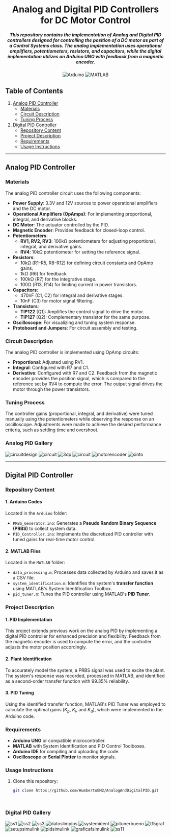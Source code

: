 <div align="center">

# Analog and Digital PID Controllers for DC Motor Control

##### This repository contains the implementation of **Analog** and **Digital** PID controllers designed for controlling the position of a DC motor as part of a **Control Systems** class. The analog implementation uses operational amplifiers, potentiometers, resistors, and capacitors, while the digital implementation utilizes an **Arduino UNO** with feedback from a magnetic encoder.

![Arduino](https://img.shields.io/badge/-Arduino-00979D?style=for-the-badge&logo=Arduino&logoColor=white)
![MATLAB](https://img.shields.io/badge/MATLAB-red?style=for-the-badge&logo=mathworks)

</div>





## Table of Contents
1. [Analog PID Controller](#analog-pid-controller)
   - [Materials](#materials)
   - [Circuit Description](#circuit-description)
   - [Tuning Process](#tuning-process)
2. [Digital PID Controller](#digital-pid-controller)
   - [Repository Content](#repository-content)
   - [Project Description](#project-description)
   - [Requirements](#requirements)
   - [Usage Instructions](#usage-instructions)

---

## Analog PID Controller

### Materials
The analog PID controller circuit uses the following components:
- **Power Supply**: 3.3V and 12V sources to power operational amplifiers and the DC motor.
- **Operational Amplifiers (OpAmps)**: For implementing proportional, integral, and derivative blocks.
- **DC Motor**: The actuator controlled by the PID.
- **Magnetic Encoder**: Provides feedback for closed-loop control.
- **Potentiometers**:
  - **RV1, RV2, RV3**: 100kΩ potentiometers for adjusting proportional, integral, and derivative gains.
  - **RV4**: 10kΩ potentiometer for setting the reference signal.
- **Resistors**:
  - 10kΩ (R1–R5, R8–R12) for defining circuit constants and OpAmp gains.
  - 1kΩ (R6) for feedback.
  - 100kΩ (R7) for the integrative stage.
  - 100Ω (R13, R14) for limiting current in power transistors.
- **Capacitors**:
  - 470nF (C1, C2) for integral and derivative stages.
  - 10nF (C3) for motor signal filtering.
- **Transistors**:
  - **TIP122** (Q1): Amplifies the control signal to drive the motor.
  - **TIP127** (Q2): Complementary transistor for the same purpose.
- **Oscilloscope**: For visualizing and tuning system response.
- **Protoboard and Jumpers**: For circuit assembly and testing.

### Circuit Description
The analog PID controller is implemented using OpAmp circuits:
- **Proportional**: Adjusted using RV1.
- **Integral**: Configured with R7 and C1.
- **Derivative**: Configured with R7 and C2.
Feedback from the magnetic encoder provides the position signal, which is compared to the reference set by RV4 to compute the error. The output signal drives the motor through the power transistors.

### Tuning Process
The controller gains (proportional, integral, and derivative) were tuned manually using the potentiometers while observing the response on an oscilloscope. Adjustments were made to achieve the desired performance criteria, such as settling time and overshoot.


### Analog PID Gallery

![circuitdesign](AGallery/circuitdesign.png)
![circuit](AGallery/circuit.png)
![3dp](AGallery/3dp.png)
![circuit](AGallery/circuit.png)
![motorencoder](AGallery/motor-encoder.png)
![sinto](AGallery/sinto.png)


---

## Digital PID Controller

### Repository Content

#### 1. **Arduino Codes**
Located in the `Arduino` folder:
- `PRBS_Generator.ino`: Generates a **Pseudo Random Binary Sequence (PRBS)** to collect system data.
- `PID_Controller.ino`: Implements the discretized PID controller with tuned gains for real-time motor control.

#### 2. **MATLAB Files**
Located in the `MATLAB` folder:
- `data_processing.m`: Processes data collected by Arduino and saves it as a CSV file.
- `system_identification.m`: Identifies the system's **transfer function** using MATLAB's System Identification Toolbox.
- `pid_tuner.m`: Tunes the PID controller using MATLAB's **PID Tuner**.

### Project Description

#### 1. **PID Implementation**
This project extends previous work on the analog PID by implementing a digital PID controller for enhanced precision and flexibility. Feedback from the magnetic encoder is used to compute the error, and the controller adjusts the motor position accordingly.

#### 2. **Plant Identification**
To accurately model the system, a PRBS signal was used to excite the plant. The system's response was recorded, processed in MATLAB, and identified as a second-order transfer function with 99.35% reliability.

#### 3. **PID Tuning**
Using the identified transfer function, MATLAB's PID Tuner was employed to calculate the optimal gains ($K_p$, $K_i$, and $K_d$), which were implemented in the Arduino code.

### Requirements
- **Arduino UNO** or compatible microcontroller.
- **MATLAB** with System Identification and PID Control Toolboxes.
- **Arduino IDE** for compiling and uploading the code.
- **Oscilloscope** or **Serial Plotter** to monitor signals.

### Usage Instructions
1. Clone this repository:
   ```bash
   git clone https://github.com/HumbertoBM2/AnalogAndDigitalPID.git




### Digital PID Gallery

![ss1](DGallery/ss1.jpg)
![ss2](DGallery/ss2.jpg)
![ss3](DGallery/ss3.png)
![datoslimpios](DGallery/datoslimpios.png)
![systemident](DGallery/systemident.png)
![pitunerbueno](DGallery/pitunerbueno.png)
![tf5graf](DGallery/tf5graf.png)
![setupsimulink](DGallery/setupsimulink.png)
![pidsimulink](DGallery/pidsimulink.png)
![graficafsimulink](DGallery/graficafsimulink.png)
![ss11](DGallery/ss11.jpg)
